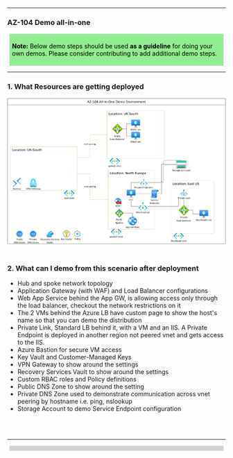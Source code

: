 [comment]: <> (please keep all comment items at the top of the markdown file)
[comment]: <> (please do not change the ***, as well as <div> placeholders for Note and Tip layout)
[comment]: <> (please keep the ### 1. and 2. titles as is for consistency across all demoguides)
[comment]: <> (section 1 provides a bullet list of resources + clarifying screenshots of the key resources details)
[comment]: <> (section 2 provides summarized step-by-step instructions on what to demo)


[comment]: <> (this is the section for the Note: item; please do not make any changes here)
***
### AZ-104 Demo all-in-one

<div style="background: lightgreen; 
            font-size: 14px; 
            color: black;
            padding: 5px; 
            border: 1px solid lightgray; 
            margin: 5px;">

**Note:** Below demo steps should be used **as a guideline** for doing your own demos. Please consider contributing to add additional demo steps.
</div>

[comment]: <> (this is the section for the Tip: item; consider adding a Tip, or remove the section between <div> and </div> if there is no tip)

***
### 1. What Resources are getting deployed

<img src="images/az104allinone-diagram.png" alt="Solution diagram">
<br></br>

### 2. What can I demo from this scenario after deployment

- Hub and spoke network topology
- Application Gateway (with WAF) and Load Balancer configurations
- Web App Service behind the App GW, is allowing access only through the load balancer, checkout the network restrictions on it
- The 2 VMs behind the Azure LB have custom page to show the host's name so that you can demo the distribution
- Private Link, Standard LB behind it, with a VM and an IIS. A Private Endpoint is deployed in another region not peered vnet and gets access to the IIS.
- Azure Bastion for secure VM access
- Key Vault and Customer-Managed Keys
- VPN Gateway to show around the settings
- Recovery Services Vault to show around the settings
- Custom RBAC roles and Policy definitions
- Public DNS Zone to show around the setting
- Private DNS Zone used to demonstrate communication across vnet peering by hostname i.e. ping, nslookup
- Storage Account to demo Service Endpoint configuration



[comment]: <> (this is the closing section of the demo steps. Please do not change anything here to keep the layout consistant with the other demoguides.)
<br></br>
***
<div style="background: lightgray; 
            font-size: 14px; 
            color: black;
            padding: 5px; 
            border: 1px solid lightgray; 
            margin: 5px;">

</div>
